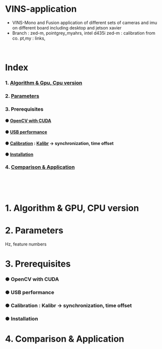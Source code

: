 # VINS-application
+ VINS-Mono and Fusion application of different sets of cameras and imu on different board including desktop and jetson xavier
+ Branch : zed-m, pointgrey_myahrs, intel d435i
zed-m : calibration from co. pt,my : links, 

<br>

# Index
### 1. [Algorithm & Gpu, Cpu version]()
### 2. [Parameters]()
### 3. Prerequisites
#### ● [OpenCV with CUDA]()
#### ● [USB performance]()
#### ● [Calibration]() : [Kalibr]() -> synchronization, time offset
#### ● [Installation]()
### 4. [Comparison & Application]()

<br><br><br>

# 1. Algorithm & GPU, CPU version
# 2. Parameters
Hz, feature numbers
# 3. Prerequisites
### ● OpenCV with CUDA
### ● USB performance
### ● Calibration : Kalibr -> synchronization, time offset
### ● Installation
# 4. Comparison & Application
